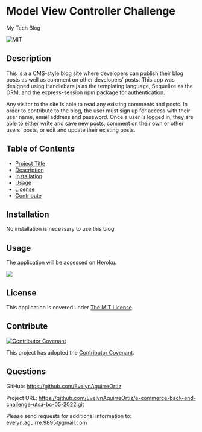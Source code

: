 # Model View Controller Challenge
My Tech Blog

![MIT](https://img.shields.io/badge/License-MIT-yellow.svg)

## Description

This is a a CMS-style blog site where developers can publish their blog posts as well as comment on other developers’ posts. This app was designed using Handlebars.js as the templating language, Sequelize as the ORM, and the express-session npm package for authentication.

Any visitor to the site is able to read any existing comments and posts. In order to contribute to the blog, the user must sign up for access with their user name, email address and password. Once a user is logged in, they are able to either write and save new posts, comment on their own or other users' posts, or edit and update their existing posts.

## Table of Contents

- [Project Title](#model-view-controller-challenge)
- [Description](#description)
- [Installation](#installation)
- [Usage](#usage)
- [License](#license)
- [Contribute](#contribute)

## Installation

No installation is necessary to use this blog.

## Usage

The application will be accessed on [Heroku](https://vast-retreat-56834.herokuapp.com/).

![](./assets/images/e-commerce-back-end-demo.gif)

## License

This application is covered under [The MIT License](https://opensource.org/licenses/MIT).

## Contribute

[![Contributor Covenant](https://img.shields.io/badge/Contributor%20Covenant-2.1-4baaaa.svg)](code_of_conduct.md)

This project has adopted the [Contributor Covenant](https://www.contributor-covenant.org/).

## Questions

GitHub:
<https://github.com/EvelynAguirreOrtiz>

Project URL:
https://github.com/EvelynAguirreOrtiz/e-commerce-back-end-challenge-utsa-bc-05-2022.git

Please send requests for additional information to:
<evelyn.aguirre.9895@gmail.com>

